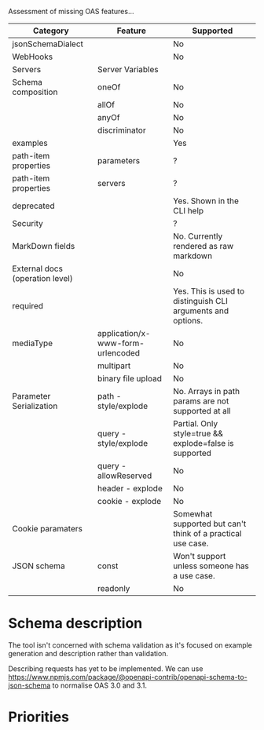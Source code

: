 Assessment of missing OAS features...


| Category | Feature | Supported |
|----------|---------|-----------|
|  jsonSchemaDialect | | No |
| WebHooks |         | No        |
| Servers  | Server Variables | |
| Schema composition  | oneOf | No |
|   | allOf | No |
|   | anyOf | No |
|   | discriminator | No |
| examples  |  | Yes |
| path-item properties  | parameters | ? |
| path-item properties  | servers | ? |
| deprecated  |  | Yes. Shown in the CLI help |
| Security |  | ? |
| MarkDown fields |  | No. Currently rendered as raw markdown |
| External docs (operation level) |  | No |
| required |  | Yes. This is used to distinguish CLI arguments and options. |
| mediaType | application/x-www-form-urlencoded | No |
| | multipart | No |
| | binary file upload | No |
| Parameter Serialization | path - style/explode | No. Arrays in path params are not supported at all |
|  | query - style/explode | Partial. Only style=true && explode=false is supported |
|  | query - allowReserved | No |
|  | header - explode | No |
|  | cookie - explode | No |
| Cookie paramaters | | Somewhat supported but can't think of a practical use case. |
| JSON schema | const | Won't support unless someone has a use case. |
|    | readonly | No |




# Schema description

The tool isn't concerned with schema validation as it's focused on example generation and description rather than validation.

Describing requests has yet to be implemented. We can use https://www.npmjs.com/package/@openapi-contrib/openapi-schema-to-json-schema to normalise OAS 3.0 and 3.1.

# Priorities

